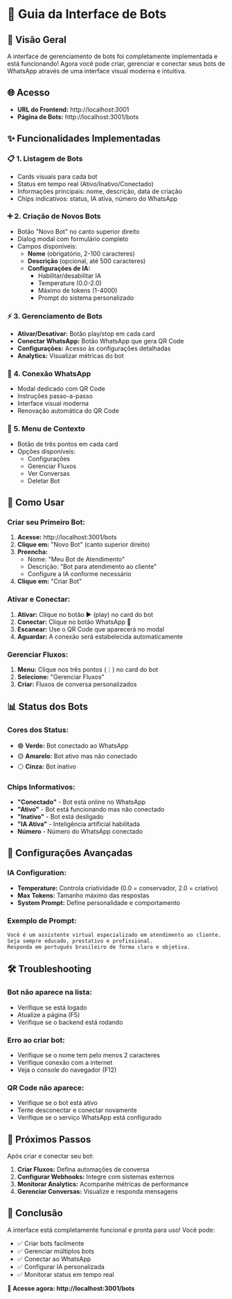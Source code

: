 # 🤖 Guia da Interface de Bots

## 🎯 Visão Geral

A interface de gerenciamento de bots foi completamente implementada e está funcionando! Agora você pode criar, gerenciar e conectar seus bots de WhatsApp através de uma interface visual moderna e intuitiva.

## 🌐 Acesso

- **URL do Frontend:** http://localhost:3001
- **Página de Bots:** http://localhost:3001/bots

## ✨ Funcionalidades Implementadas

### 📋 **1. Listagem de Bots**
- Cards visuais para cada bot
- Status em tempo real (Ativo/Inativo/Conectado)
- Informações principais: nome, descrição, data de criação
- Chips indicativos: status, IA ativa, número do WhatsApp

### ➕ **2. Criação de Novos Bots**
- Botão "Novo Bot" no canto superior direito
- Dialog modal com formulário completo
- Campos disponíveis:
  - **Nome** (obrigatório, 2-100 caracteres)
  - **Descrição** (opcional, até 500 caracteres)
  - **Configurações de IA:**
    - Habilitar/desabilitar IA
    - Temperature (0.0-2.0)
    - Máximo de tokens (1-4000)
    - Prompt do sistema personalizado

### ⚡ **3. Gerenciamento de Bots**
- **Ativar/Desativar:** Botão play/stop em cada card
- **Conectar WhatsApp:** Botão WhatsApp que gera QR Code
- **Configurações:** Acesso às configurações detalhadas
- **Analytics:** Visualizar métricas do bot

### 📱 **4. Conexão WhatsApp**
- Modal dedicado com QR Code
- Instruções passo-a-passo
- Interface visual moderna
- Renovação automática do QR Code

### 🔧 **5. Menu de Contexto**
- Botão de três pontos em cada card
- Opções disponíveis:
  - Configurações
  - Gerenciar Fluxos
  - Ver Conversas
  - Deletar Bot

## 🚀 Como Usar

### **Criar seu Primeiro Bot:**

1. **Acesse:** http://localhost:3001/bots
2. **Clique em:** "Novo Bot" (canto superior direito)
3. **Preencha:**
   - Nome: "Meu Bot de Atendimento"
   - Descrição: "Bot para atendimento ao cliente"
   - Configure a IA conforme necessário
4. **Clique em:** "Criar Bot"

### **Ativar e Conectar:**

1. **Ativar:** Clique no botão ▶️ (play) no card do bot
2. **Conectar:** Clique no botão WhatsApp 📱
3. **Escanear:** Use o QR Code que aparecerá no modal
4. **Aguardar:** A conexão será estabelecida automaticamente

### **Gerenciar Fluxos:**

1. **Menu:** Clique nos três pontos (⋮) no card do bot
2. **Selecione:** "Gerenciar Fluxos"
3. **Criar:** Fluxos de conversa personalizados

## 📊 Status dos Bots

### **Cores dos Status:**
- 🟢 **Verde:** Bot conectado ao WhatsApp
- 🟡 **Amarelo:** Bot ativo mas não conectado
- ⚪ **Cinza:** Bot inativo

### **Chips Informativos:**
- **"Conectado"** - Bot está online no WhatsApp
- **"Ativo"** - Bot está funcionando mas não conectado
- **"Inativo"** - Bot está desligado
- **"IA Ativa"** - Inteligência artificial habilitada
- **Número** - Número do WhatsApp conectado

## 🔧 Configurações Avançadas

### **IA Configuration:**
- **Temperature:** Controla criatividade (0.0 = conservador, 2.0 = criativo)
- **Max Tokens:** Tamanho máximo das respostas
- **System Prompt:** Define personalidade e comportamento

### **Exemplo de Prompt:**
```
Você é um assistente virtual especializado em atendimento ao cliente. 
Seja sempre educado, prestativo e profissional. 
Responda em português brasileiro de forma clara e objetiva.
```

## 🛠️ Troubleshooting

### **Bot não aparece na lista:**
- Verifique se está logado
- Atualize a página (F5)
- Verifique se o backend está rodando

### **Erro ao criar bot:**
- Verifique se o nome tem pelo menos 2 caracteres
- Verifique conexão com a internet
- Veja o console do navegador (F12)

### **QR Code não aparece:**
- Verifique se o bot está ativo
- Tente desconectar e conectar novamente
- Verifique se o serviço WhatsApp está configurado

## 📱 Próximos Passos

Após criar e conectar seu bot:

1. **Criar Fluxos:** Defina automações de conversa
2. **Configurar Webhooks:** Integre com sistemas externos
3. **Monitorar Analytics:** Acompanhe métricas de performance
4. **Gerenciar Conversas:** Visualize e responda mensagens

## 🎉 Conclusão

A interface está completamente funcional e pronta para uso! Você pode:

- ✅ Criar bots facilmente
- ✅ Gerenciar múltiplos bots
- ✅ Conectar ao WhatsApp
- ✅ Configurar IA personalizada
- ✅ Monitorar status em tempo real

**🚀 Acesse agora: http://localhost:3001/bots**

